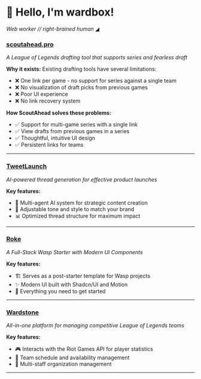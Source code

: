 # 👋 Hello, I'm wardbox!

*Web worker // right-brained human* ◢

### [scoutahead.pro](https://scoutahead.pro) 
*A League of Legends drafting tool that supports series and fearless draft*

**Why it exists:**
Existing drafting tools have several limitations:
- ❌ One link per game - no support for series against a single team
- ❌ No visualization of draft picks from previous games
- ❌ Poor UI experience
- ❌ No link recovery system

**How ScoutAhead solves these problems:**
- ✅ Support for multi-game series with a single link
- ✅ View drafts from previous games in a series
- ✅ Thoughtful, intuitive UI design
- ✅ Persistent links for teams

---

### [TweetLaunch](https://tweetlaunch.com)
*AI-powered thread generation for effective product launches*

**Key features:**
- 🤖 Multi-agent AI system for strategic content creation
- 🎨 Adjustable tone and style to match your brand
- 📊 Optimized thread structure for maximum impact

---

### [Roke](https://roke.dev)
*A Full-Stack Wasp Starter with Modern UI Components*

**Key features:**
- 🏗️ Serves as a post-starter template for Wasp projects
- ✨ Modern UI built with Shadcn/UI and Motion
- 🧰 Everything you need to get started

---

### [Wardstone](https://wardstone.io)
*All-in-one platform for managing competitive League of Legends teams*

**Key features:**
- 🎮 Interacts with the Riot Games API for player statistics
- 📅 Team schedule and availability management
- 👥 Multi-staff organization management

---
